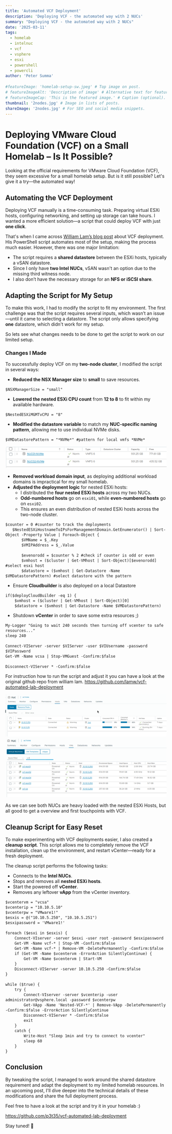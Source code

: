 ```yaml
---
title: 'Automated VCF Deployment'
description: 'Deploying VCF - the automated way with 2 NUCs'
summary: "Deploying VCF - the automated way with 2 NUCs"
date: '2025-03-11'
tags:
  - homelab
  - intelnuc
  - vcf
  - vsphere
  - esxi
  - powershell
  - powercli
author: 'Peter Summa'

#featureImage: 'homelab-setup-sw.jpeg' # Top image on post.
# featureImageAlt: 'Description of image' # Alternative text for featured image.
# featureImageCap: 'This is the featured image.' # Caption (optional).
thumbnail: '2nodes.jpg' # Image in lists of posts.
shareImage: '2nodes.jpg' # For SEO and social media snippets.
---
```

# Deploying VMware Cloud Foundation (VCF) on a Small Homelab – Is It Possible?  

Looking at the official requirements for VMware Cloud Foundation (VCF), they seem excessive for a small homelab setup. But is it still possible? Let's give it a try—the automated way!  

## Automating the VCF Deployment  

Deploying VCF manually is a time-consuming task. Preparing virtual ESXi hosts, configuring networking, and setting up storage can take hours. I wanted a more efficient solution—a script that could deploy VCF with just **one click**.  

That's when I came across [William Lam’s blog post](https://williamlam.com/2024/01/automated-lab-deployment-script-updated-to-support-vmware-cloud-foundation-vcf-5-1.html) about VCF deployment. His PowerShell script automates most of the setup, making the process much easier. However, there was one major limitation:  

- The script requires a **shared datastore** between the ESXi hosts, typically a vSAN datastore.  
- Since I only have **two Intel NUCs**, vSAN wasn't an option due to the missing third witness node.  
- I also don’t have the necessary storage for an **NFS or iSCSI share**.  

## Adapting the Script for My Setup  

To make this work, I had to modify the script to fit my environment. The first challenge was that the script requires several inputs, which wasn’t an issue—until it came to selecting a datastore. The script only allows specifying **one** datastore, which didn't work for my setup.

So lets see what changes needs to be done to get the script to work on our limited setup.

### Changes I Made  

To successfully deploy VCF on my **two-node cluster**, I modified the script in several ways:  

- **Reduced the NSX Manager size** to **small** to save resources.  
```pwsh {}
$NSXManagerSize = "small"
```
- **Lowered the nested ESXi CPU count** from **12 to 8** to fit within my available hardware.  
```pwsh {}
$NestedESXiMGMTvCPU = "8"
```
- **Modified the datastore variable** to match my **NUC-specific naming pattern**, allowing me to use individual NVMe disks.
```pwsh {}
$VMDatastorePattern = "*NVMe*" #pattern for local vmfs *NVMe* 
```
![VMFS Datastores](vmfs-datastore.png)

- **Removed workload domain input**, as deploying additional workload domains is impractical for my small homelab.  
- **Adjusted the deployment logic** for nested ESXi hosts:
  - I distributed the **four nested ESXi hosts** across my two NUCs.  
  - **Odd-numbered hosts** go on `esxi01`, while **even-numbered hosts** go on `esxi02`.  
  - This ensures an even distribution of nested ESXi hosts across the two-node cluster.

```pwsh {}
$counter = 0 #counter to track the deployments
   $NestedESXiHostnameToIPsForManagementDomain.GetEnumerator() | Sort-Object -Property Value | Foreach-Object {
       $VMName = $_.Key
       $VMIPAddress = $_.Value

       $evenorodd = $counter % 2 #check if counter is odd or even
       $vmhost = ($cluster | Get-VMhost | Sort-Object)[$evenorodd] #select esxi host 
       $datastore = ($vmhost | Get-Datastore -Name $VMDatastorePattern) #select datastore with the pattern
```

- Ensure **Cloudbuilder** is also deployed on a local Datastore
```pwsh {}
if($deployCloudBuilder -eq 1) {
    $vmhost = ($cluster | Get-VMhost | Sort-Object)[0]
    $datastore = ($vmhost | Get-Datastore -Name $VMDatastorePattern)
```

- Shutdown **vCenter** in order to save some extra resources ;)
```pwsh{}
My-Logger "Going to wait 240 seconds then turning off vcenter to safe resources..."
sleep 240

Connect-VIServer -server $VIServer -user $VIUsername -password $VIPassword 
Get-VM -Name vcsa | Stop-VMGuest -Confirm:$false

Disconnect-VIServer * -Confirm:$false 
```


For instruction how to run the script and adjust it you can have a look at the original github repo from william lam. 
https://github.com/lamw/vcf-automated-lab-deployment

![2 NUCs overview](2nucs.png)
![Nested Hosts](nested-hosts.png)

As we can see both NUCs are heavy loaded with the nested ESXi Hosts, but all good to get a overview and first touchpoints with VCF.


## Cleanup Script for Easy Reset  

To make experimenting with VCF deployments easier, I also created a **cleanup script**. This script allows me to completely remove the VCF installation, clean up the environment, and restart vCenter—ready for a fresh deployment.  

The cleanup script performs the following tasks:  

- Connects to the **Intel NUCs**.  
- Stops and removes all **nested ESXi hosts**.  
- Start the powered off **vCenter**.
- Removes any leftover **vApp** from the vCenter inventory. 

```pwsh { title = "cleanup.ps1" }
$vcentervm = "vcsa"
$vcenterip = "10.10.5.10"
$vcenterpw = "VMware1!"
$esxis = @("10.10.5.250", "10.10.5.251")
$esxipassword = 'VMware1!'

foreach ($esxi in $esxis) {
    Connect-VIserver -server $esxi -user root -password $esxipassword 
    Get-VM -Name vcf-* | Stop-VM -Confirm:$false
    Get-VM -Name vcf-* | Remove-VM -DeletePermanently -Confirm:$false
    if (Get-VM -Name $vcentervm -ErrorAction SilentlyContinue) {
        Get-VM -Name $vcentervm | Start-VM
    }
    Disconnect-VIServer -server 10.10.5.250 -Confirm:$false 
}

while ($true) {
    try {
        Connect-VIserver -server $vcenterip -user administrator@vsphere.local -password $vcenterpw
        Get-VApp -Name 'Nested-VCF-*' | Remove-VApp -DeletePermanently -Confirm:$false -ErrorAction SilentlyContinue
        Disconnect-VIServer * -Confirm:$false 
        exit
    }
    catch {
        Write-Host "Sleep 1min and try to connect to vcenter"
        sleep 60
    }
}
```

## Conclusion  

By tweaking the script, I managed to work around the shared datastore requirement and adapt the deployment to my limited homelab resources. In an upcoming post, I'll dive deeper into the technical details of these modifications and share the full deployment process.  

Feel free to have a look at the script and try it in your homelab :) 

https://github.com/p3t35/vcf-automated-lab-deployment

Stay tuned! 🚀 